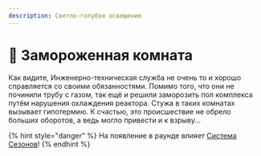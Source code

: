 ```yaml
---
description: Светло-голубое освещение
---
```


# 🥶 Замороженная комната

Как видите, Инженерно-техническая служба не очень то и хорошо справляется со своими обязанностями. Помимо того, что они не починили трубу с газом, так ещё и решили заморозить пол комплекса путём нарушения охлаждения реактора. Стужа в таких комнатах вызывает гипотермию. К счастью, это происшествие не обрело больших оборотов, а ведь могло привести и к взрыву...

{% hint style="danger" %}
На появление в раунде влияет [Система Сезонов](../server-systems/seasons.md)!
{% endhint %}
